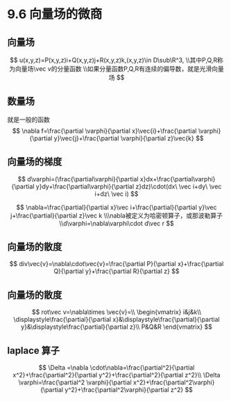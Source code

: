 # 9.6 向量场的微商

## 向量场

$$
u(x,y,z)=P(x,y,z)i+Q(x,y,z)j+R(x,y,z)k,(x,y,z)\in D\sub\R^3,
\\其中P,Q,R称为向量场\vec v的分量函数
\\如果分量函数P,Q,R有连续的偏导数，就是光滑向量场
$$

## 数量场

就是一般的函数
$$
\nabla f=\frac{\partial \varphi}{\partial x}\vec{i}+\frac{\partial \varphi}{\partial y}\vec{j}+\frac{\partial \varphi}{\partial z}\vec{k}
$$


## 向量场的梯度

$$
d\varphi=(\frac{\partial\varphi}{\partial x}dx+\frac{\partial\varphi}{\partial y}dy+\frac{\partial\varphi}{\partial z}dz)\cdot(dx\ \vec i+dy\ \vec i+dz\ \vec i)
$$

$$
\nabla=\frac{\partial}{\partial x}\vec i+\frac{\partial}{\partial y}\vec j+\frac{\partial}{\partial z}\vec k
\\\nabla被定义为哈密顿算子，或那波勒算子
\\d\varphi=\nabla\varphi\cdot d\vec r
$$

## 向量场的散度
$$
div\vec{v}=\nabla\cdot\vec{v}=\frac{\partial P}{\partial x}+\frac{\partial Q}{\partial y}+\frac{\partial R}{\partial z}
$$
## 向量场的散度

$$
rot\vec v=\nabla\times \vec{v}=\\
 \begin{vmatrix}
    i&j&k\\
    \displaystyle\frac{\partial}{\partial x}&\displaystyle\frac{\partial}{\partial y}&\displaystyle\frac{\partial}{\partial z}\\
    P&Q&R
 \end{vmatrix}
$$

## laplace 算子
$$
\Delta =\nabla \cdot\nabla=\frac{\partial^2}{\partial x^2}+\frac{\partial^2}{\partial y^2}+\frac{\partial^2}{\partial z^2}\\
\Delta \varphi=\frac{\partial^2 \varphi}{\partial x^2}+\frac{\partial^2\varphi}{\partial y^2}+\frac{\partial^2\varphi}{\partial z^2}
$$